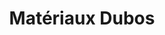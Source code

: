 ---
title: "Matériaux Dubos"
url: /sainte-colombe-la-commanderie/materiaux-dubos/
shop: Baumarkt
---